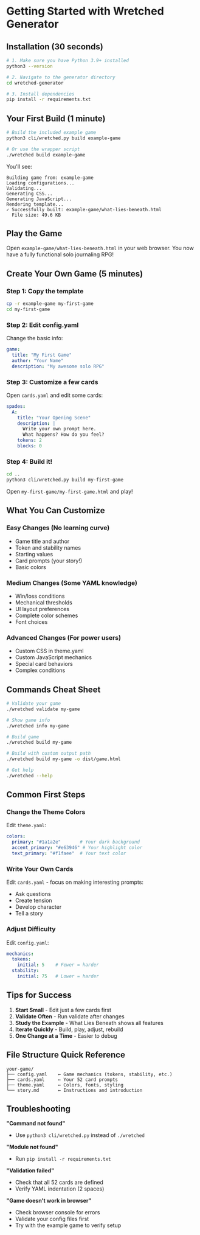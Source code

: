 # Getting Started with Wretched Generator

## Installation (30 seconds)

```bash
# 1. Make sure you have Python 3.9+ installed
python3 --version

# 2. Navigate to the generator directory
cd wretched-generator

# 3. Install dependencies
pip install -r requirements.txt
```

## Your First Build (1 minute)

```bash
# Build the included example game
python3 cli/wretched.py build example-game

# Or use the wrapper script
./wretched build example-game
```

You'll see:
```
Building game from: example-game
Loading configurations...
Validating...
Generating CSS...
Generating JavaScript...
Rendering template...
✓ Successfully built: example-game/what-lies-beneath.html
  File size: 49.6 KB
```

## Play the Game

Open `example-game/what-lies-beneath.html` in your web browser. You now have a fully functional solo journaling RPG!

## Create Your Own Game (5 minutes)

### Step 1: Copy the template
```bash
cp -r example-game my-first-game
cd my-first-game
```

### Step 2: Edit config.yaml
Change the basic info:
```yaml
game:
  title: "My First Game"
  author: "Your Name"
  description: "My awesome solo RPG"
```

### Step 3: Customize a few cards
Open `cards.yaml` and edit some cards:
```yaml
spades:
  A:
    title: "Your Opening Scene"
    description: |
      Write your own prompt here.
      What happens? How do you feel?
    tokens: 2
    blocks: 0
```

### Step 4: Build it!
```bash
cd ..
python3 cli/wretched.py build my-first-game
```

Open `my-first-game/my-first-game.html` and play!

## What You Can Customize

### Easy Changes (No learning curve)
- Game title and author
- Token and stability names
- Starting values
- Card prompts (your story!)
- Basic colors

### Medium Changes (Some YAML knowledge)
- Win/loss conditions
- Mechanical thresholds
- UI layout preferences
- Complete color schemes
- Font choices

### Advanced Changes (For power users)
- Custom CSS in theme.yaml
- Custom JavaScript mechanics
- Special card behaviors
- Complex conditions

## Commands Cheat Sheet

```bash
# Validate your game
./wretched validate my-game

# Show game info
./wretched info my-game

# Build game
./wretched build my-game

# Build with custom output path
./wretched build my-game -o dist/game.html

# Get help
./wretched --help
```

## Common First Steps

### Change the Theme Colors
Edit `theme.yaml`:
```yaml
colors:
  primary: "#1a1a2e"       # Your dark background
  accent_primary: "#e63946" # Your highlight color
  text_primary: "#f1faee"  # Your text color
```

### Write Your Own Cards
Edit `cards.yaml` - focus on making interesting prompts:
- Ask questions
- Create tension
- Develop character
- Tell a story

### Adjust Difficulty
Edit `config.yaml`:
```yaml
mechanics:
  tokens:
    initial: 5    # Fewer = harder
  stability:
    initial: 75   # Lower = harder
```

## Tips for Success

1. **Start Small** - Edit just a few cards first
2. **Validate Often** - Run validate after changes
3. **Study the Example** - What Lies Beneath shows all features
4. **Iterate Quickly** - Build, play, adjust, rebuild
5. **One Change at a Time** - Easier to debug

## File Structure Quick Reference

```
your-game/
├── config.yaml    ← Game mechanics (tokens, stability, etc.)
├── cards.yaml     ← Your 52 card prompts
├── theme.yaml     ← Colors, fonts, styling
└── story.md       ← Instructions and introduction
```

## Troubleshooting

**"Command not found"**
- Use `python3 cli/wretched.py` instead of `./wretched`

**"Module not found"**
- Run `pip install -r requirements.txt`

**"Validation failed"**
- Check that all 52 cards are defined
- Verify YAML indentation (2 spaces)

**"Game doesn't work in browser"**
- Check browser console for errors
- Validate your config files first
- Try with the example game to verify setup

